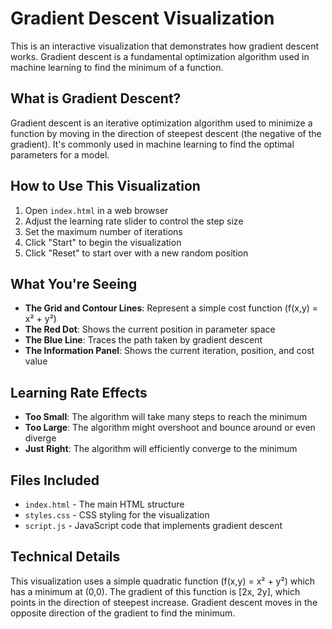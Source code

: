 # Gradient Descent Visualization

This is an interactive visualization that demonstrates how gradient descent works. Gradient descent is a fundamental optimization algorithm used in machine learning to find the minimum of a function.

## What is Gradient Descent?

Gradient descent is an iterative optimization algorithm used to minimize a function by moving in the direction of steepest descent (the negative of the gradient). It's commonly used in machine learning to find the optimal parameters for a model.

## How to Use This Visualization

1. Open `index.html` in a web browser
2. Adjust the learning rate slider to control the step size
3. Set the maximum number of iterations
4. Click "Start" to begin the visualization
5. Click "Reset" to start over with a new random position

## What You're Seeing

- **The Grid and Contour Lines**: Represent a simple cost function (f(x,y) = x² + y²)
- **The Red Dot**: Shows the current position in parameter space
- **The Blue Line**: Traces the path taken by gradient descent
- **The Information Panel**: Shows the current iteration, position, and cost value

## Learning Rate Effects

- **Too Small**: The algorithm will take many steps to reach the minimum
- **Too Large**: The algorithm might overshoot and bounce around or even diverge
- **Just Right**: The algorithm will efficiently converge to the minimum

## Files Included

- `index.html` - The main HTML structure
- `styles.css` - CSS styling for the visualization
- `script.js` - JavaScript code that implements gradient descent

## Technical Details

This visualization uses a simple quadratic function (f(x,y) = x² + y²) which has a minimum at (0,0). The gradient of this function is [2x, 2y], which points in the direction of steepest increase. Gradient descent moves in the opposite direction of the gradient to find the minimum.
